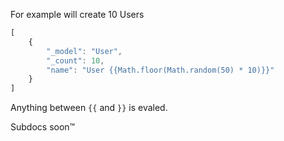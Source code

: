 For example will create 10 Users
```js
[
    {
        "_model": "User",
        "_count": 10,
        "name": "User {{Math.floor(Math.random(50) * 10)}}"
    }
]
```

Anything between `{{` and `}}` is evaled.

Subdocs soon™
